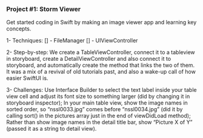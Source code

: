 ### Project #1: Storm Viewer
Get started coding in Swift by making an image viewer app and learning key concepts.

1- Techniques:
[] - FileManager
[] - UIViewController

2- Step-by-step:
We create a TableViewController, connect it to a tableview in storyboard, create a DetailViewController and also connect it to storyboard, and automatically create the method that links the two of them. It was a mix of a revival of old tutorials past, and also a wake-up call of how easier SwiftUI is.

3- Challenges:
Use Interface Builder to select the text label inside your table view cell and adjust its font size to something larger (did by changing it in storyboard inspector); In your main table view, show the image names in sorted order, so “nssl0033.jpg” comes before “nssl0034.jpg” (did it by calling sort() in the pictures array just in the end of viewDidLoad method); Rather than show image names in the detail title bar, show “Picture X of Y” (passed it as a string to detail view).
